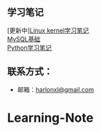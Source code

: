## 学习笔记

[更新中][Linux kernel学习笔记](https://github.com/Harlonxl/Learning-Note/blob/master/kernel.md)  
[MySQL基础](https://github.com/Harlonxl/Learning-Note/blob/master/mysql.md)  
[Python学习笔记](https://github.com/Harlonxl/Learning-Note/blob/master/python.md)  



## 联系方式：
- 邮箱：harlonxl@gmail.com
# Learning-Note
